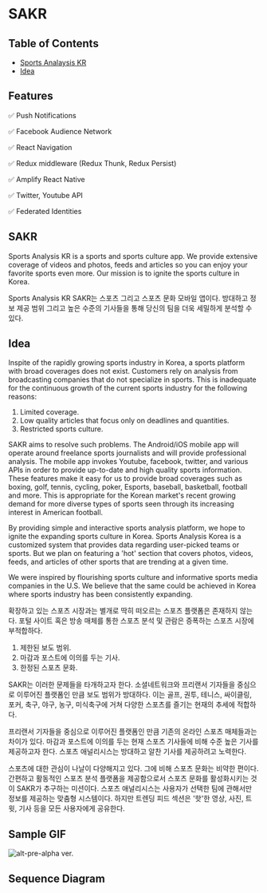 # SAKR
## Table of Contents

* [Sports Analaysis KR](#sports-analysis-kr)
* [Idea](#idea)

## Features   

✅ Push Notifications

✅ Facebook Audience Network

✅ React Navigation   

✅ Redux middleware (Redux Thunk, Redux Persist)

✅ Amplify React Native

✅ Twitter, Youtube API   

✅ Federated Identities

## SAKR

Sports Analysis KR is a sports and sports culture app. We provide extensive coverage of videos and photos, feeds and articles so you can enjoy your favorite sports even more. Our mission is to ignite the sports culture in Korea.

Sports Analysis KR
SAKR는 스포츠 그리고 스포츠 문화 모바일 앱이다. 방대하고 정보 제공 범위 그리고 높은 수준의 기사들을 통해 당신의 팀을 더욱 세밀하게 분석할 수 있다.


## Idea

Inspite of the rapidly growing sports industry in Korea, a sports platform with broad coverages does not exist. Customers rely on analysis from broadcasting companies that do not specialize in sports. This is inadequate for the continuous growth of the current sports industry for the following reasons:

1. Limited coverage.
2. Low quality articles that focus only on deadlines and quantities.
3. Restricted sports culture.

SAKR aims to resolve such problems. The Android/iOS mobile app will operate around freelance sports journalists and will provide professional analysis. The mobile app invokes Youtube, facebook, twitter, and various APIs in order to provide up-to-date and high quality sports information. These features make it easy for us to provide broad coverages such as boxing, golf, tennis, cycling, poker, Esports, baseball, basketball, football and more. This is appropriate for the Korean market's recent growing demand for more diverse types of sports seen through its increasing interest in American football.

By providing simple and interactive sports analysis platform, we hope to ignite the expanding sports culture in Korea. Sports Analysis Korea is a customized system that provides data regarding user-picked teams or sports. But we plan on featuring a 'hot' section that covers photos, videos, feeds, and articles of other sports that are trending at a given time.

We were inspired by flourishing sports culture and informative sports media companies in the U.S. We believe that the same could be achieved in Korea where sports industry has been consistently expanding.

확장하고 있는 스포츠 시장과는 별개로 딱히 떠오르는 스포츠 플랫폼은 존재하지 않는다. 포털 사이트 혹은 방송 매체를 통한 스포츠 분석 및 관람은 증폭하는 스포츠 시장에 부적합하다.

1. 제한된 보도 범위.
2. 마감과 포스트에 이의를 두는 기사.
3. 한정된 스포츠 문화.

SAKR는 이러한 문제들을 타개하고자 한다. 소셜네트워크와 프리랜서 기자들을 중심으로 이루어진 플랫폼인 만큼 보도 범위가 방대하다. 이는 골프, 권투, 테니스, 싸이클링, 포커, 축구, 야구, 농구, 미식축구에 거쳐 다양한 스포츠를 즐기는 현재의 추세에 적합하다.

프리랜서 기자들을 중심으로 이루어진 플랫폼인 만큼 기존의 온라인 스포츠 매체들과는 차이가 있다. 마감과 포스트에 이의를 두는 현재 스포츠 기사들에 비해 수준 높은 기사를 제공하고자 한다. 스포츠 애널리시스는 방대하고 알찬 기사를 제공하려고 노력한다.

스포츠에 대한 관심이 나날이 다양해지고 있다. 그에 비해 스포츠 문화는 비약한 편이다. 간편하고 활동적인 스포츠 분석 플랫폼을 제공함으로서 스포츠 문화를 활성화시키는 것이 SAKR가 추구하는 미션이다. 스포츠 애널리시스는 사용자가 선택한 팀에 관해서만 정보를 제공하는 맞춤형 시스템이다. 하지만 트렌딩 피드 섹션은 '핫'한 영상, 사진, 트윗, 기사 등을 모든 사용자에게 공유한다.

## Sample GIF
![alt-pre-alpha ver.](https://github.com/sl5234/SA/blob/master/sample.gif)

## Sequence Diagram
